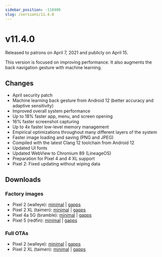 ```yaml
---
sidebar_position: -110400
slug: /versions/11.4.0
---
```


# v11.4.0

Released to patrons on April 7, 2021 and publicly on April 15.

This version is focused on improving performance. It also augments the back navigation gesture with machine learning.

## Changes

- April security patch
- Machine learning back gesture from Android 12 (better accuracy and adaptive sensitivity)
- Improved overall system performance
- Up to 18% faster app, menu, and screen opening
- 16% faster screenshot capturing
- Up to 4x faster low-level memory management
- Empirical optimizations throughout many different layers of the system
- Faster image loading and saving (PNG and JPEG)
- Compiled with the latest Clang 12 toolchain from Android 12
- Updated UI fonts
- Updated WebView to Chromium 89 (LineageOS)
- Preparation for Pixel 4 and 4 XL support
- Pixel 2: Fixed updating without wiping data

## Downloads

### Factory images

- Pixel 2 (walleye): [minimal](https://github.com/ProtonAOSP/android_device_google_wahoo/releases/download/v11.4.0/proton-aosp_walleye-factory_11.4.0.zip) | [gapps](https://github.com/ProtonAOSP/android_device_google_wahoo/releases/download/v11.4.0/proton-aosp_walleye-factory_11.4.0-gapps.zip)
- Pixel 2 XL (taimen): [minimal](https://github.com/ProtonAOSP/android_device_google_wahoo/releases/download/v11.4.0/proton-aosp_taimen-factory_11.4.0.zip) | [gapps](https://github.com/ProtonAOSP/android_device_google_wahoo/releases/download/v11.4.0/proton-aosp_taimen-factory_11.4.0-gapps.zip)
- Pixel 4a 5G (bramble): [minimal](https://github.com/ProtonAOSP/android_device_google_redbull/releases/download/v11.4.0/proton-aosp_bramble-factory_11.4.0.zip) | [gapps](https://github.com/ProtonAOSP/android_device_google_redbull/releases/download/v11.4.0/proton-aosp_bramble-factory_11.4.0-gapps.zip)
- Pixel 5 (redfin): [minimal](https://github.com/ProtonAOSP/android_device_google_redbull/releases/download/v11.4.0/proton-aosp_redfin-factory_11.4.0.zip) | [gapps](https://github.com/ProtonAOSP/android_device_google_redbull/releases/download/v11.4.0/proton-aosp_redfin-factory_11.4.0-gapps.zip)

### Full OTAs

- Pixel 2 (walleye): [minimal](https://github.com/ProtonAOSP/android_device_google_wahoo/releases/download/v11.4.0/proton-aosp_walleye-ota_11.4.0.zip) | [gapps](https://github.com/ProtonAOSP/android_device_google_wahoo/releases/download/v11.4.0/proton-aosp_walleye-ota_11.4.0-gapps.zip)
- Pixel 2 XL (taimen): [minimal](https://github.com/ProtonAOSP/android_device_google_wahoo/releases/download/v11.4.0/proton-aosp_taimen-ota_11.4.0.zip) | [gapps](https://github.com/ProtonAOSP/android_device_google_wahoo/releases/download/v11.4.0/proton-aosp_taimen-ota_11.4.0-gapps.zip)
